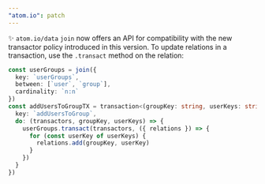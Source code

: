 ```yaml
---
"atom.io": patch
---
```


✨ `atom.io/data` `join` now offers an API for compatibility with the new transactor policy introduced in this version. To update relations in a transaction, use the `.transact` method on the relation:

```ts
const userGroups = join({
  key: `userGroups`,
  between: [`user`, `group`],
  cardinality: `n:n`
})
const addUsersToGroupTX = transaction<(groupKey: string, userKeys: string[]) => void>({
  key: `addUsersToGroup`,
  do: (transactors, groupKey, userKeys) => {
    userGroups.transact(transactors, ({ relations }) => {
      for (const userKey of userKeys) {
        relations.add(groupKey, userKey)
      }
    })
  }
})
```